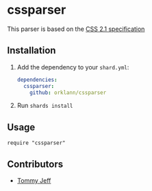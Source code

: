 # cssparser

This parser is based on the [CSS 2.1 specification](https://www.w3.org/TR/CSS2/)

## Installation

1. Add the dependency to your `shard.yml`:

   ```yaml
   dependencies:
     cssparser:
       github: orklann/cssparser
   ```

2. Run `shards install`

## Usage

```crystal
require "cssparser"
```

## Contributors

- [Tommy Jeff](https://github.com/orklann)
